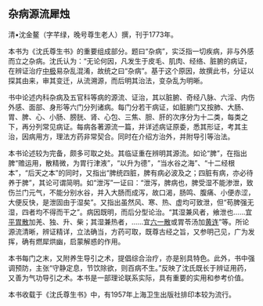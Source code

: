 ## 杂病源流犀烛

清•沈金鳌（字芊绿，晚号尊生老人）撰，刊于1773年。

本书为《沈氏尊生书》的重要组成部分。题曰“杂病”，实泛指一切疾病，非与外感而立之杂病。沈氏认为：“无论何因，凡发生于皮毛、肌肉、经络、脏腑的病证，在辨证治疗[中极](https://www.gmzyjc.com/read/zjs/zjs3.2.1-0.1.1.3.3.md)易杂乱混淆，故统之曰“杂病”。基于这个原因，故撰此书，分证以探其由来，审其变迁，从流溯源，而后明其治法，变杂乱为明晰。

书中论述内科杂病及五官科等病的源流、证治，其以脏腑、奇经八脉、六淫、内伤外感、面部、身形等六门分列诸病。每门分若干病证，如脏腑门又按肺、大肠、胃、脾、心、小肠、膀胱、肾、心包、三焦、胆、肝的次序分为十二类，每类之下，再分列常见病证。每病各著源流一篇，并详述病证原委，悉其形证，考其主治，因病用方，理法方药非常契合。同时在介绍方治外，并附导引等治法。

本书论述较为完备，颇多可取之处。其临证重在辨明其源流。如论“脾”，在指出脾“赡运用，散精微，为胃行津液”，“以升为德”，“当水谷之海”、“十二经根本”，“后天之本”的同时，又指出“脾统四脏，脾有病必波及之；四脏有病，亦必待养于脾”，其论可谓简明。如“泄泻”一证曰：“泄泻，脾病也，脾受湿不能渗泄，致伤兰门元气，不能分别水谷，并入大肠而成泻，故口渴，肠鸣、腹痛、小便赤涩，大便反快，是泄固由于湿矣”。又指出虽然风、寒、热、虚均可致泄，但“苟脾强无湿，四者均不得而干之”。病因既明，而后分型论治。“其湿兼风者，飨泄也……宜[平胃散](https://www.gmzyjc.com/read/fjx/fjx10-0.1.0.0.0.md)加羌、独、升、柴；其湿兼热者，……宜[六一散](https://www.gmzyjc.com/read/fjx/fjx04-0.16.0.0.0.md)或胃苓汤加[黄连](https://www.gmzyjc.com/read/bc/bc03-0.2.2.0.0.md)”等。所论源流清晰，辨证精详，立法确当，方药可取，既尊古经之旨，又参明己见，广为发挥，确有燃犀烘幽，启蒙解惑的作用。

本书每门之末，又附养生导引之术，提倡综合治疗，亦是别具特色。此外，书中强调预防，主张“守静定息，节饮除欲，则百病不生。”反映了沈氏既长于辨证用药，又善为气功导引之术。本书是一部理论联系实际，具有重要的实用和参考价值。

本书收载于《沈氏尊生书》中，有1957年上海卫生出版社排印本较为流行。
